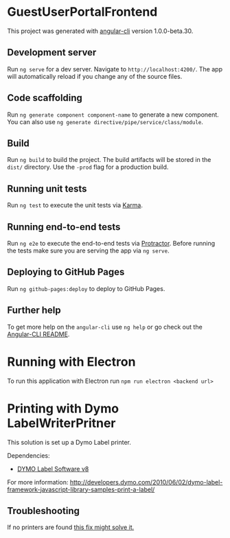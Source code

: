 # GuestUserPortalFrontend

This project was generated with [angular-cli](https://github.com/angular/angular-cli) version 1.0.0-beta.30.

## Development server
Run `ng serve` for a dev server. Navigate to `http://localhost:4200/`. The app will automatically reload if you change any of the source files.

## Code scaffolding

Run `ng generate component component-name` to generate a new component. You can also use `ng generate directive/pipe/service/class/module`.

## Build

Run `ng build` to build the project. The build artifacts will be stored in the `dist/` directory. Use the `-prod` flag for a production build.

## Running unit tests

Run `ng test` to execute the unit tests via [Karma](https://karma-runner.github.io).

## Running end-to-end tests

Run `ng e2e` to execute the end-to-end tests via [Protractor](http://www.protractortest.org/).
Before running the tests make sure you are serving the app via `ng serve`.

## Deploying to GitHub Pages

Run `ng github-pages:deploy` to deploy to GitHub Pages.

## Further help

To get more help on the `angular-cli` use `ng help` or go check out the [Angular-CLI README](https://github.com/angular/angular-cli/blob/master/README.md).

# Running with Electron
To run this application with Electron run `npm run electron <backend url>`


# Printing with Dymo LabelWriterPritner
This solution is set up a Dymo Label printer.

Dependencies:
* [DYMO Label Software v8](http://download.dymo.com/dymo/Software/Win/DLS8Setup.8.6.exe)


For more information: http://developers.dymo.com/2010/06/02/dymo-label-framework-javascript-library-samples-print-a-label/


## Troubleshooting
If no printers are found [this fix might solve it.](https://support.microsoft.com/en-us/help/2954953/some-apis-do-not-work-when-they-are-called-in-services-in-windows)




